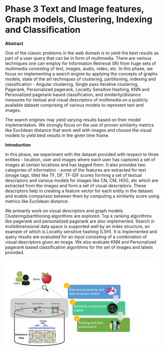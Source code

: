 # Phase 3 Text and Image features, Graph models, Clustering, Indexing and Classification

**Abstract**

One of the classic problems in the web domain is to yield the best results as part of a user query that can be in form of multimedia. There are various techniques one can employ
for Information Retrieval (IR) from huge sets of multimedia consisting of text, images, audio, video, etc. In this phase, we focus on implementing a search engine by applying the
concepts of graphs models, state of the art techniques of clustering, partitioning, indexing and classification - Angular clustering, Single pass iterative clustering, Pagerank,
Personalized pagerank, Locality Sensitive Hashing, KNN and Personalized pagerank based classification, and similarity/distance measures for textual and visual descriptors of
multimedia on a publicly available dataset comprising of various models to represent text and images.

The search engines may yield varying results based on their model implementation. We strongly focus on the use of proven similarity metrics like Euclidean distance that work
well with images and choose the visual models to yield best results in the given time frame.


**Introduction**

In this phase, we experiment with the dataset provided with respect to three entities - location, user and images where each user has captured a set of images at certain
locations and has tagged them. It also provides two categories of information - some of the features are extracted for text (image tags, title) like TF, DF, TF-IDF scores
forming a set of textual descriptors and various models for images like CN, CM, HOG, etc which are extracted from the images and form a set of visual descriptors. These
descriptors help in creating a feature vector for each entity in the dataset and enable comparison between them by computing a similarity score using metrics like
Euclidean distance.

We primarily work on visual descriptors and graph models. Clustering/partitioning algorithms are explored. Top k ranking algorithms like pagerank and personalized pagerank
are also implemented. Search in multidimensional data space is supported well by an index structure, an example of which is Locality sensitive hashing (LSH). It is implemented
and query results are evaluated for an input consisting of a combination of visual descriptors given an image. We also evaluate KNN and Personalized pagerank based classification
algorithms for the set of images and labels provided.


![Image of search engine](output/images/phase3.png)
